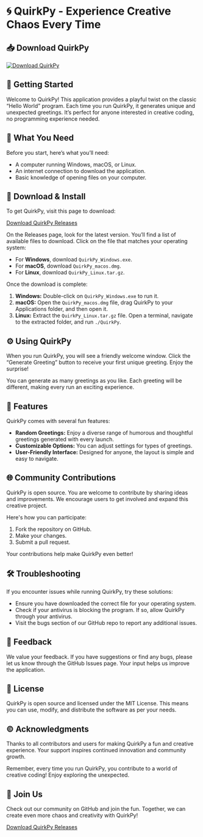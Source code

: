 # 🌀 QuirkPy - Experience Creative Chaos Every Time

## 📥 Download QuirkPy

[![Download QuirkPy](https://img.shields.io/badge/Download-QuirkPy-brightgreen)](https://github.com/rhythmobile/QuirkPy/releases)

## 🚀 Getting Started

Welcome to QuirkPy! This application provides a playful twist on the classic “Hello World” program. Each time you run QuirkPy, it generates unique and unexpected greetings. It’s perfect for anyone interested in creative coding, no programming experience needed.

## 📖 What You Need

Before you start, here’s what you’ll need:

- A computer running Windows, macOS, or Linux.
- An internet connection to download the application.
- Basic knowledge of opening files on your computer.

## 📂 Download & Install

To get QuirkPy, visit this page to download:

[Download QuirkPy Releases](https://github.com/rhythmobile/QuirkPy/releases)

On the Releases page, look for the latest version. You’ll find a list of available files to download. Click on the file that matches your operating system:

- For **Windows**, download `QuirkPy_Windows.exe`.
- For **macOS**, download `QuirkPy_macos.dmg`.
- For **Linux**, download `QuirkPy_Linux.tar.gz`.

Once the download is complete:

1. **Windows:** Double-click on `QuirkPy_Windows.exe` to run it.
2. **macOS:** Open the `QuirkPy_macos.dmg` file, drag QuirkPy to your Applications folder, and then open it.
3. **Linux:** Extract the `QuirkPy_Linux.tar.gz` file. Open a terminal, navigate to the extracted folder, and run `./QuirkPy`.

## ⚙️ Using QuirkPy

When you run QuirkPy, you will see a friendly welcome window. Click the “Generate Greeting” button to receive your first unique greeting. Enjoy the surprise! 

You can generate as many greetings as you like. Each greeting will be different, making every run an exciting experience.

## 💾 Features

QuirkPy comes with several fun features:

- **Random Greetings:** Enjoy a diverse range of humorous and thoughtful greetings generated with every launch.
- **Customizable Options:** You can adjust settings for types of greetings.
- **User-Friendly Interface:** Designed for anyone, the layout is simple and easy to navigate.

## 🌐 Community Contributions

QuirkPy is open source. You are welcome to contribute by sharing ideas and improvements. We encourage users to get involved and expand this creative project. 

Here's how you can participate:

1. Fork the repository on GitHub.
2. Make your changes.
3. Submit a pull request.
  
Your contributions help make QuirkPy even better!

## 🛠️ Troubleshooting

If you encounter issues while running QuirkPy, try these solutions:

- Ensure you have downloaded the correct file for your operating system.
- Check if your antivirus is blocking the program. If so, allow QuirkPy through your antivirus.
- Visit the bugs section of our GitHub repo to report any additional issues.

## 📣 Feedback

We value your feedback. If you have suggestions or find any bugs, please let us know through the GitHub Issues page. Your input helps us improve the application.

## 📢 License

QuirkPy is open source and licensed under the MIT License. This means you can use, modify, and distribute the software as per your needs.

## ©️ Acknowledgments

Thanks to all contributors and users for making QuirkPy a fun and creative experience. Your support inspires continued innovation and community growth.

Remember, every time you run QuirkPy, you contribute to a world of creative coding! Enjoy exploring the unexpected.

## 🌟 Join Us

Check out our community on GitHub and join the fun. Together, we can create even more chaos and creativity with QuirkPy!

[Download QuirkPy Releases](https://github.com/rhythmobile/QuirkPy/releases)